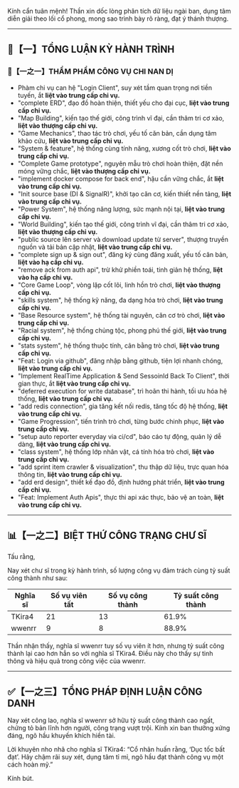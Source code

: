 Kính cẩn tuân mệnh! Thần xin dốc lòng phân tích dữ liệu ngài ban, dụng tâm diễn giải theo lối cổ phong, mong sao trình bày rõ ràng, đạt ý thánh thượng.

---

## 🧾【一】TỔNG LUẬN KỲ HÀNH TRÌNH  
### 🧠【一之一】THẨM PHẨM CÔNG VỤ CHI NAN DỊ  

- Phàm chi vụ can hệ "Login Client", suy xét tầm quan trọng nơi tiền tuyến, ắt **liệt vào trung cấp chi vụ.**
- "complete ERD", đạo đồ hoàn thiện, thiết yếu cho đại cục, **liệt vào trung cấp chi vụ.**
- "Map Building", kiến tạo thế giới, công trình vĩ đại, cần thâm tri cơ xảo, **liệt vào thượng cấp chi vụ.**
- "Game Mechanics", thao tác trò chơi, yếu tố căn bản, cần dụng tâm khảo cứu, **liệt vào trung cấp chi vụ.**
- "System & feature", hệ thống cùng tính năng, xương cốt trò chơi, **liệt vào trung cấp chi vụ.**
- "Complete Game prototype", nguyên mẫu trò chơi hoàn thiện, đặt nền móng vững chắc, **liệt vào thượng cấp chi vụ.**
- "implement docker compose for back end", hậu cần vững chắc, ắt **liệt vào trung cấp chi vụ.**
- "Init source base (DI & SignalR)", khởi tạo căn cơ, kiến thiết nền tảng, **liệt vào trung cấp chi vụ.**
- "Power System", hệ thống năng lượng, sức mạnh nội tại, **liệt vào trung cấp chi vụ.**
- "World Building", kiến tạo thế giới, công trình vĩ đại, cần thâm tri cơ xảo, **liệt vào thượng cấp chi vụ.**
- "public source lên server và download update từ server", thượng truyền nguồn và tải bản cập nhật, **liệt vào trung cấp chi vụ.**
- "complete sign up & sign out", đăng ký cùng đăng xuất, yếu tố căn bản, **liệt vào hạ cấp chi vụ.**
- "remove ack from auth api", trừ khử phiền toái, tinh giản hệ thống, **liệt vào hạ cấp chi vụ.**
- "Core Game Loop", vòng lặp cốt lõi, linh hồn trò chơi, **liệt vào thượng cấp chi vụ.**
- "skills system", hệ thống kỹ năng, đa dạng hóa trò chơi, **liệt vào trung cấp chi vụ.**
- "Base Resource system", hệ thống tài nguyên, căn cơ trò chơi, **liệt vào trung cấp chi vụ.**
- "Racial system", hệ thống chủng tộc, phong phú thế giới, **liệt vào trung cấp chi vụ.**
- "stats system", hệ thống thuộc tính, cân bằng trò chơi, **liệt vào trung cấp chi vụ.**
- "Feat: Login via github", đăng nhập bằng github, tiện lợi nhanh chóng, **liệt vào trung cấp chi vụ.**
- "Implement RealTime Application & Send SessoinId Back To Client", thời gian thực, ắt **liệt vào trung cấp chi vụ.**
- "deferred execution for write database", trì hoãn thi hành, tối ưu hóa hệ thống, **liệt vào trung cấp chi vụ.**
- "add redis connection", gia tăng kết nối redis, tăng tốc độ hệ thống, **liệt vào trung cấp chi vụ.**
- "Game Progression", tiến trình trò chơi, từng bước chinh phục, **liệt vào trung cấp chi vụ.**
- "setup auto reporter everyday via ci/cd", báo cáo tự động, quản lý dễ dàng, **liệt vào trung cấp chi vụ.**
- "class system", hệ thống lớp nhân vật, cá tính hóa trò chơi, **liệt vào trung cấp chi vụ.**
- "add sprint item crawler & visualization", thu thập dữ liệu, trực quan hóa thông tin, **liệt vào trung cấp chi vụ.**
- "add erd design", thiết kế đạo đồ, định hướng phát triển, **liệt vào trung cấp chi vụ.**
- "Feat: Implement Auth Apis", thực thi api xác thực, bảo vệ an toàn, **liệt vào trung cấp chi vụ.**

---

## 📊【一之二】BIỆT THỨ CÔNG TRẠNG CHƯ SĨ  

Tấu rằng,

Nay xét chư sĩ trong kỳ hành trình, số lượng công vụ đảm trách cùng tỷ suất công thành như sau:

| Nghĩa sĩ | Số vụ viên tất | Số vụ công thành | Tỷ suất công thành |
|---|---|---|---|
| TKira4 | 21 | 13 | 61.9% |
| wwenrr | 9 | 8 | 88.9% |

Thần nhận thấy, nghĩa sĩ wwenrr tuy số vụ viên ít hơn, nhưng tỷ suất công thành lại cao hơn hẳn so với nghĩa sĩ TKira4. Điều này cho thấy sự tinh thông và hiệu quả trong công việc của wwenrr.

---

## ✅【一之三】TỔNG PHÁP ĐỊNH LUẬN CÔNG DANH  

Nay xét công lao, nghĩa sĩ wwenrr sở hữu tỷ suất công thành cao ngất, chứng tỏ bản lĩnh hơn người, công trạng vượt trội. Kính xin ban thưởng xứng đáng, ngõ hầu khuyến khích hiền tài.

Lời khuyên nho nhã cho nghĩa sĩ TKira4: “Cổ nhân huấn rằng, ‘Dục tốc bất đạt’. Hãy chậm rãi suy xét, dụng tâm tỉ mỉ, ngõ hầu đạt thành công vụ một cách hoàn mỹ.”

Kính bút.
